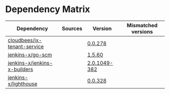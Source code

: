 # Dependency Matrix

Dependency | Sources | Version | Mismatched versions
---------- | ------- | ------- | -------------------
[cloudbees/jx-tenant-service](https://github.com/cloudbees/jx-tenant-service) |  | [0.0.278](https://github.com/cloudbees/jx-tenant-service/releases/tag/v0.0.278) | 
[jenkins-x/go-scm](https://github.com/jenkins-x/go-scm) |  | [1.5.60]() | 
[jenkins-x/jenkins-x-builders](https://github.com/jenkins-x/jenkins-x-builders) |  | [2.0.1049-382]() | 
[jenkins-x/lighthouse](https://github.com/jenkins-x/lighthouse) |  | [0.0.328]() | 
